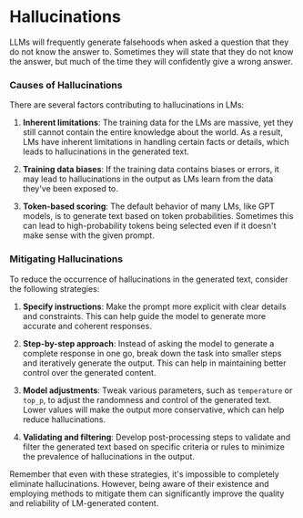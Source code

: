 # Hallucinations

LLMs will frequently generate falsehoods when asked a question that they do not know the answer to. Sometimes they will state that they do not know the answer, but much of the time they will confidently give a wrong answer.

### Causes of Hallucinations

There are several factors contributing to hallucinations in LMs:

1. **Inherent limitations**: The training data for the LMs are massive, yet they still cannot contain the entire knowledge about the world. As a result, LMs have inherent limitations in handling certain facts or details, which leads to hallucinations in the generated text.

2. **Training data biases**: If the training data contains biases or errors, it may lead to hallucinations in the output as LMs learn from the data they've been exposed to.

3. **Token-based scoring**: The default behavior of many LMs, like GPT models, is to generate text based on token probabilities. Sometimes this can lead to high-probability tokens being selected even if it doesn't make sense with the given prompt.

### Mitigating Hallucinations

To reduce the occurrence of hallucinations in the generated text, consider the following strategies:

1. **Specify instructions**: Make the prompt more explicit with clear details and constraints. This can help guide the model to generate more accurate and coherent responses.

2. **Step-by-step approach**: Instead of asking the model to generate a complete response in one go, break down the task into smaller steps and iteratively generate the output. This can help in maintaining better control over the generated content.

3. **Model adjustments**: Tweak various parameters, such as `temperature` or `top_p`, to adjust the randomness and control of the generated text. Lower values will make the output more conservative, which can help reduce hallucinations.

4. **Validating and filtering**: Develop post-processing steps to validate and filter the generated text based on specific criteria or rules to minimize the prevalence of hallucinations in the output.

Remember that even with these strategies, it's impossible to completely eliminate hallucinations. However, being aware of their existence and employing methods to mitigate them can significantly improve the quality and reliability of LM-generated content.
